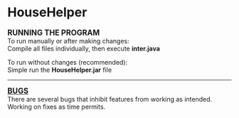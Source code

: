 # HouseHelper

<b><big>RUNNING THE PROGRAM</big></u></b> <br>
To run manually or after making changes: <br> 
Compile all files individually, then execute <b>inter.java</b>

To run without changes (recommended): <br>
Simple run the <b>HouseHelper.jar</b> file
<hr/>
<b><u><big>BUGS</big></u></b> <br>
There are several bugs that inhibit features from working as intended. Working on fixes as time permits.
